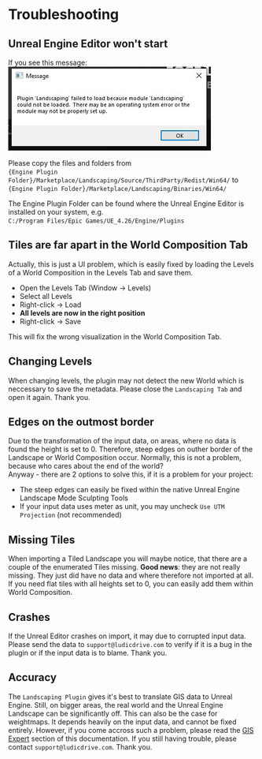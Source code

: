 # Troubleshooting


## Unreal Engine Editor won't start

If you see this message:
![UE4 Message](_media/ue4_message.jpg)

Please copy the files and folders from  
`{Engine Plugin Folder}/Marketplace/Landscaping/Source/ThirdParty/Redist/Win64/`
to  
`{Engine Plugin Folder}/Marketplace/Landscaping/Binaries/Win64/`

The Engine Plugin Folder can be found where the Unreal Engine Editor is installed on your system, e.g.  
`C:/Program Files/Epic Games/UE_4.26/Engine/Plugins`

## Tiles are far apart in the World Composition Tab

Actually, this is just a UI problem, which is easily fixed by loading the Levels of a World Composition in the Levels Tab and save them.

- Open the Levels Tab (Window -> Levels)
- Select all Levels
- Right-click -> Load
- __All levels are now in the right position__
- Right-click -> Save

This will fix the wrong visualization in the World Composition Tab.

## Changing Levels

When changing levels, the plugin may not detect the new World which is neccessary to save the metadata. Please close the `Landscaping Tab` and open it again. Thank you.

## Edges on the outmost border

Due to the transformation of the input data, on areas, where no data is found the height is set to 0. Therefore, steep edges on outher border of the Landscape or World Composition occur. Normally, this is not a problem, because who cares about the end of the world?  
Anyway - there are 2 options to solve this, if it is a problem for your project:

- The steep edges can easily be fixed within the native Unreal Engine Landscape Mode Sculpting Tools
- If your input data uses meter as unit, you may uncheck `Use UTM Projection` (not recommended)

## Missing Tiles

When importing a Tiled Landscape you will maybe notice, that there are a couple of the enumerated Tiles missing. __Good news__: they are not really missing. They just did have no data and where therefore not imported at all. If you need flat tiles with all heights set to 0, you can easily add them within World Composition.

## Crashes

If the Unreal Editor crashes on import, it may due to corrupted input data. Please send the data to `support@ludicdrive.com` to verify if it is a bug in the plugin or if the input data is to blame. Thank you.

## Accuracy

The `Landscaping Plugin` gives it's best to translate GIS data to Unreal Engine. Still, on bigger areas, the real world and the Unreal Engine Landscape can be significantly off. This can also be the case for weightmaps. It depends heavily on the input data, and cannot be fixed entirely. However, if you come accross such a problem, please read the [GIS Expert](gis-expert.md) section of this documentation. If you still having trouble, please contact `support@ludicdrive.com`. Thank you.
